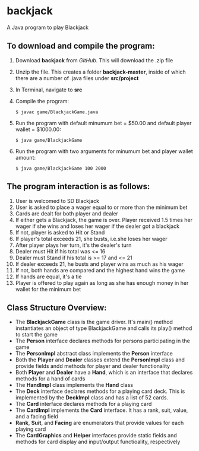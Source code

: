 # backjack
A Java program to play Blackjack

## To download and compile the program:
1. Download **backjack** from *GitHub*. This will download the .zip file
2. Unzip the file. This creates a folder **backjack-master**, inside of which there are a number of .java files under **src/project**
3. In Terminal, navigate to **src**
4. Compile the program:

    ```
    $ javac game/BlackjackGame.java
    ```
5. Run the program with default minumum bet = $50.00 and default player wallet = $1000.00:

    ```
    $ java game/BlackjackGame
    ```
5. Run the program with two arguments for minumum bet and player wallet amount:

    ```
    $ java game/BlackjackGame 100 2000
    ```


## The program interaction is as follows:
1. User is welcomed to SD Blackjack
2. User is asked to place a wager equal to or more than the minimum bet
3. Cards are dealt for both player and dealer
4. If either gets a Blackjack, the game is over. Player received 1.5 times her wager if she wins and loses her wager if the dealer got a blackjack 
5. If not, player is asked to Hit or Stand
6. If player's total exceeds 21, she busts, i.e.she loses her wager
7. After player plays her turn, it's the dealer's turn
8. Dealer must Hit if his total was <= 16
9. Dealer must Stand if his total is >= 17 and <= 21
10. If dealer exceeds 21, he busts and player wins as much as his wager
11. If not, both hands are compared and the highest hand wins the game
12. If hands are equal, it's a tie
13. Player is offered to play again as long as she has enough money in her wallet for the minimum bet


## Class Structure Overview:
- The **BlackjackGame** class is the game driver. It's main() method instantiates an object of type BlackjackGame and calls its play() method to start the game
- The **Person** interface declares methods for persons participating in the game
- The **PersonImpl** abstract class implements the **Person** interface
- Both the **Player** and **Dealer** classes extend the **PersonImpl** class and provide fields andd methods for player and dealer functionality
- Both **Player** and **Dealer** have a **Hand**, which is an interface that declares methods for a hand of cards
- The **HandImpl** class implements the **Hand** class
- The **Deck** interface declares methods for a playing card deck. This is implemented by the **DeckImpl** class and has a list of 52 cards.
- The **Card** interface declares methods for a playing card
- The **CardImpl** implements the **Card** interface. It has a rank, suit, value, and a facing field 
- **Rank**, **Suit**, and **Facing** are enumerators that provide values for each playing card
- The **CardGraphics** and **Helper** interfaces provide static fields and methods for card display and input/output functioality, respectively
